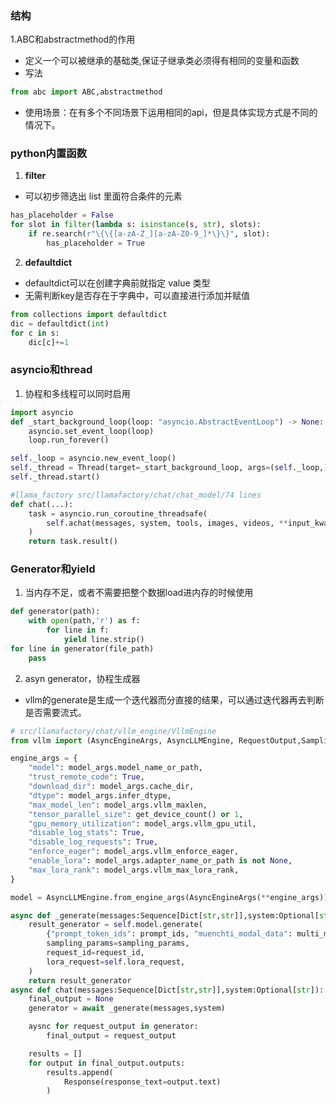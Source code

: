 ### 结构
1.ABC和abstractmethod的作用
- 定义一个可以被继承的基础类,保证子继承类必须得有相同的变量和函数
- 写法
```python 
from abc import ABC,abstractmethod
```
- 使用场景：在有多个不同场景下运用相同的api，但是具体实现方式是不同的情况下。


### python内置函数
1. **filter**
- 可以初步筛选出 list 里面符合条件的元素
```python
has_placeholder = False
for slot in filter(lambda s: isinstance(s, str), slots):
    if re.search(r"\{\{[a-zA-Z_][a-zA-Z0-9_]*\}\}", slot):
        has_placeholder = True
```
2. **defaultdict**
- defaultdict可以在创建字典前就指定 value 类型
- 无需判断key是否存在于字典中，可以直接进行添加并赋值
```python
from collections import defaultdict
dic = defaultdict(int)
for c in s:
    dic[c]+=1
```

### asyncio和thread
1. 协程和多线程可以同时启用
```python
import asyncio
def _start_background_loop(loop: "asyncio.AbstractEventLoop") -> None:
    asyncio.set_event_loop(loop)
    loop.run_forever()

self._loop = asyncio.new_event_loop()
self._thread = Thread(target=_start_background_loop, args=(self._loop,), daemon=True)
self._thread.start()

#llama_factory src/llamafactory/chat/chat_model/74 lines
def chat(...):
    task = asyncio.run_coroutine_threadsafe(
        self.achat(messages, system, tools, images, videos, **input_kwargs), self._loop
    )
    return task.result()
```


### Generator和yield
1. 当内存不足，或者不需要把整个数据load进内存的时候使用
```python
def generator(path):
    with open(path,'r') as f:
        for line in f:
            yield line.strip()
for line in generator(file_path)
    pass
```
2. asyn generator，协程生成器
- vllm的generate是生成一个迭代器而分直接的结果，可以通过迭代器再去判断是否需要流式。
```python
# src/llamafactory/chat/vllm_engine/VllmEngine
from vllm import (AsyncEngineArgs, AsyncLLMEngine, RequestOutput,SamplingParams)

engine_args = {
    "model": model_args.model_name_or_path,
    "trust_remote_code": True,
    "download_dir": model_args.cache_dir,
    "dtype": model_args.infer_dtype,
    "max_model_len": model_args.vllm_maxlen,
    "tensor_parallel_size": get_device_count() or 1,
    "gpu_memory_utilization": model_args.vllm_gpu_util,
    "disable_log_stats": True,
    "disable_log_requests": True,
    "enforce_eager": model_args.vllm_enforce_eager,
    "enable_lora": model_args.adapter_name_or_path is not None,
    "max_lora_rank": model_args.vllm_max_lora_rank,
}

model = AsyncLLMEngine.from_engine_args(AsyncEngineArgs(**engine_args))

async def _generate(messages:Sequence[Dict[str,str]],system:Optional[str]):
    result_generator = self.model.generate(
        {"prompt_token_ids": prompt_ids, "muenchti_modal_data": multi_modal_data},
        sampling_params=sampling_params,
        request_id=request_id,
        lora_request=self.lora_request,
    )
    return result_generator
async def chat(messages:Sequence[Dict[str,str]],system:Optional[str]):
    final_output = None
    generator = await _generate(messages,system)

    aysnc for request_output in generator:
        final_output = request_output

    results = []
    for output in final_output.outputs:
        results.append(
            Response(response_text=output.text)
        )
```

